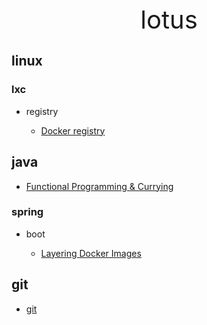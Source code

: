<div style="text-align: center;font-size: 40px;">lotus</div>

## linux

### lxc

- registry

    - [Docker registry](linux/lxc/registry/registry.md)

## java

- [Functional Programming & Currying](java/functional.md)

### spring

- boot

    - [Layering Docker Images](java/spring/boot/layer.md)

## git

- [git](git/git.md)